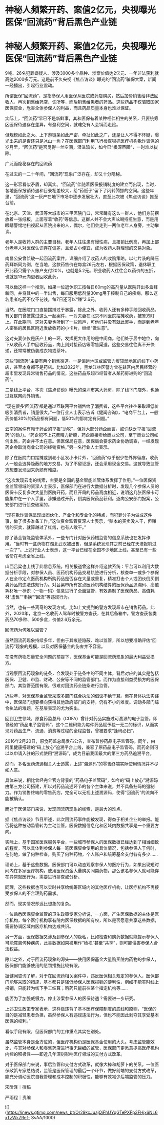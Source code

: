 # 神秘人频繁开药、案值2亿元，央视曝光医保“回流药”背后黑色产业链

# 神秘人频繁开药、案值2亿元，央视曝光医保“回流药”背后黑色产业链

9吨、26名犯罪嫌疑人、涉及3000多个品种、涉案价值达2亿元、一年非法获利就高达2000多万元。这是前不久央视《焦点访谈》曝光的“回流药”骗保大案，新闻一经播出，引起行业震动。

所谓医保“回流药”，是指参保人用医保从医院或药店购买，然后加价销售给非法回收人，再次销售给药店、诊所等，而后销售给患者的药品。这些药品不仅骗取国家医保资金，危害全体参保人的利益，而且药品质量本身也难以保证。

实际上，“回流药”早已不是新鲜事，其和医保有着某种相伴相生的关系，只要统筹区医保待遇存在差异，有盈利空间，就难免有人会铤而走险。

但规模如此之大、上下游链条如此严密、牵扯如此之广，还是让人不得不怀疑，曝光出来的是否还只是冰山一角？在医保部门利用飞行检查狠抓医疗机构欺诈骗保的岁月里，“回流药”是否觅得一丝空间，潜滋暗长，如今已“根深蒂固”，一时难以拔除。

广泛而隐秘存在的回流药

在过去的一二十年间，“回流药”现象广泛存在，却又十分隐秘。

这一形容看似矛盾，却真实。“回流药”伴随着医保报销制度的建立而出现，当时，各地医保报销待遇和目录相差较大，给“药贩子”留下了闪转腾挪的空间。这些年里，“回流药”这一灰产在地下市场中逐步发展壮大，直至此次被《焦点访谈》推至台前。

在北京、天津、武汉等大城市的三甲医院门口，常常蹲有这么一群人，他们身前摆放着一张纸板，上面写着“收药”等信息。这群人并不会大声吆喝招揽生意，而是用眼睛警惕地扫视起从医院出来的人，偶尔，他们会走到一两位老年人身旁，主动攀谈。

老年人是收药人群的主要目标，老年人往往患有慢性病，且报销比例高，再加上部分老年人对医保认识存在偏差，且爱占小便宜，成为收药人群理想的交易对象。

南昌公安曾侦破一起回流药案件，详细介绍了收药人的收购策略。以七片装的降压药拜新同为例，在当地，这款药售价在每盒26元左右，根据医保政策，退休职工开此药只需个人账户支付20%，也就是5.2元。职业收药人往往会以药价的五折，也就是13元向患者回收此药。

可以做这样一个推测，如果一位退休职工按每日60mg的高剂量从医院开出多盒拜新同，并将其中的一半出售，每日服用低剂量30mg用于控制自己的疾病，那么这名患者吃药不仅不花钱，每7日还可以“赚”2.6元。

当然，在医院门口直接摆摊过于暴露，除此之外，收药人还有多种手段回收药品。有关部门曾披露过这么一起案件，一对夫妻在北京不同医院摆摊收药，被警方盯上。在此期间，这对夫妻也听到了一些风声，可他们并没有就此罢手，而是到老年人密集的居民区附近发放收药的小卡片，继续“做生意”。

这对夫妻仅仅是灰产上的一环，发挥更大作用的是中间商。他们处于居中地位，向下从收药人手中回收药品，向上则对接药店等零售渠道。这些交易往往离不开快递，还常常被伪装成衣物或茶叶。

这些“回流药”主要有两个销售渠道。一是偏远地区或监管力度较弱地区的线下小药店，甚至本身都不是药店。比如2022年，黑龙江林区警方曾在辖区内居民经营的超市里发现异常销售药品的情况，这些药品系超市经营者从某药房进购的“回流药”。

二是线上平台，本次《焦点访谈》曝光的深圳市某大药房，除了线下门店外，也通过互联网向外销售。

“现在很多‘回流药’都是通过互联网平台销售给了消费者，这些平台往往采取超低价吸引消费者，销量很大。”一位行业人士表示告诉《健闻咨询》，“电商平台上，一般药价低30%的药品都有问题，低50%的那肯定有问题。”

云南的案件有赖于药企的举报“助攻”，但对大部分药企而言，或许缺乏举报“回流药”的动力。“药企犯不上花费精力折腾，药企直接卖给商业公司，至于商业公司如何出售，药企并不太在意。但医保局在意，医保局会要求药企协助调查，一经发现药企会取消商业公司的经销资格。”另一名行业人士表示。

除了在医院门口摆摊或到老小区发小卡片外，“回流药”似乎很少在外界留痕，收药人一般会选择隐蔽的地方交易，为了不留证据，还会采用现金交易。这就导致监管方想要发现回来药颇有难度。

“这次发现云南的线索，主要是全国的基金智能监管体系发挥了作用。”一位医保资金监管领域的资深人士表示，医保部门在进行大数据分析时，发现几个参保人员的医保卡反复多次大量到医院开药，而且开局的药品高度相近，说明这几张医保卡可能集中在一个人手里，涉嫌通过开药，倒卖医保药品获利。逐向公安部门报案，公安部门进行侦查破案的。

“现在欺诈骗保呈现出团伙化、产业化和专业化的特点，而犯罪分子为做成这件事，做了很多准备工作。”这位资金监管资深人士表示，“赔本的买卖没人干，但赚钱的买卖，就算越过了红线，也有人敢干。”

除了基金智能监管体系外，一些专门针对医保药械监管的信息系统也在发挥作用。“当时有一盒药物在湖北武汉被出售，但是系统发现其之前已经在天津报销过一次了”。上述行业人士表示，这一平台已经在全国不少地区上线，甚至已有一些省份在考虑全省上线。

山西吕梁也上线了此信息系统。相关报道曾这样介绍这款系统：平台可以利用大数据分析手段，对参保人员、医药机构药品交易轨迹进行分析，核查单一或多个参保人在全市定点医药机构所购药品是否存在大量或重复，精准打击个人或团伙倒买倒卖药品的违法违规行为。对吕梁市所有定点医药机构结算的医保药品追溯码、高值耗材唯一标识（一物一码）信息进行了全面监管，有效遏制了医保药品、高值耗材“虚售”“串换”“回流”等违规行为。

当然，也有一些离奇的发现方式，比如上文提到的警方发现超市在销售药品。此外，2020年，北京一名收药人驾车时被警方查获，在其后备箱中，警方查获各类药品70多种、500多盒，价值2.6万余元。

回流药为何难以监管？

虽然回流药现象持续多年，但由于其痕迹隐蔽、难以监管，所以想要准确评估“回流药”现象的规模，以及对医保基金的伤害并不容易。

在没有药物质量安全问题的前提下，医保基金可能是回流药现象的最大利益受损方。

当观察回流药现象的链条，会发现处于链条中的不同主体，背后对应的其实是包括医保、卫健、市监、财政、公安等不同的监管部门。而作为直接利益受损方的医保部门，其监管范围有限，很难对回流药全链条进行监管。

近些年，对医保基金监管采取多部门综合执法的倡议不绝于耳。但在具体执法实践中，医保部门想要横向获得其他政府部门的支持，仍有不小的难度。调动多部门综合执法的难题，在基层表现的尤为突出。

回到卫生领域，原食药监总局（CDFA）曾针对药品实施过可溯源的电子监管，即曾经的“药品电子监管码”。这个二维码能为每件药品赋予独一无二的标识，从而实现对药品生产、流通、消费等过程的全程监督，曾被要求“逢码必扫”。

2016年2月20日，原食药监总局发布公告，宣布暂停药品电子监管码。同年，由阿里健康搭建的“码上放心”追溯平台上线，兼容了原药品电子监管码，而药企则可以以申请入驻的形式使用“溯源码”，成为目前我国最大的第三方药品追溯平台。

然而，多名医药流通相关人士透露，上述“溯源码”的零售终端实际使用情况并不尽如人意。

具体来说，相比曾经完全官方背景的“药品电子监管码”，如今的“码上放心”溯源码由第三方公司搭建，所以对药品流通环节的各个主体来说，并不具备扫码的强制力。作为销售终端的零售药店，完全可以无视上述溯源码，使得“回流药”的流向不能被确认。

而对于医保部门来说，发现回流药现象的线索，是最大的难点。

据《焦点访谈》节目所述，此次回流药事件能被发现，得益于相关企业的举报。能否将这种被动监管转为主动监管，医保数据信息化和区域内数据共享是一个重要方向。

实际上，基于国家医保服务平台，一些城市参保人的医保数据已经达到了相当细致的程度，可以具体到参保人每一笔医保资金使用的具体情况，包括参保人于何时，在何地，做了何种检查，购买了何种药物，个人账户和统筹基金支付各有多少……

理论上，基于这些数据，医保部门可以动态观察参保人的医疗行为，如果出现短时间内在多家医疗机构，使用医保资金大量购买同类药物，那么该名参保人就可能存在异常就医行为，需要进行排查或分析。

同理，这些数据也可以实时共享给统筹区域内的其他医疗机构，让医疗机构不再接受参保人的不合理购药需求。

然而，现实情况却远比想象的复杂。

一位熟悉医保资金监管的卫生政策专家分析说，一方面，产生医保数据的主体是医疗机构，每个医疗机构享有院内医保数据的所有权，所以是否愿意共享这些数据，需要协调区域内医疗机构达成共识。

另一方面，医保数据又涉及到参保人的隐私，比如检查和购药数据就能提示参保人可能罹患何种疾病，此类数据如果被用作“检视”甚至“共享”，则可能侵害参保人合法权益。

除此之外，对于回流药现象的源头——使用医保基金大量购买院内药物的参保人，医保部门能够使用的惩罚措施比较有限。

据健闻咨询了解，对于在回流药相关案件中，违反医保相关规定的参保人，医保部门能够采取的措施，基本都只是降低参保人医保报销的便利性，例如不能实时线上报销，只能转为线下手工结算；购药只能前往某个指定机构等……

能否为了加强威慑力，停止涉案参保人的医保待遇？需要进一步研究。

上述卫生政策专家表示，这样做违背了基本医疗保障制度的底线和原则，“医保的目的是减轻患者负担，虽然参保人有违规违法行为，但也不能因此剥夺其享受基本医保的权利。”

看似手段有限，但医保部门的工作重点其实在别处。

虽然监管本身是全方位的，但医疗机构仍是医保基金使用的大头。考虑监管能效比，与其对参保人和零售药店进行事无巨细的监管，医保部门更愿意提高医疗机构内控的积极性——即近几年深刻影响医疗领域的支付方式改革。

对于医保部门来说，事后监管和支付方式改革，就像大棒和胡萝卜的关系。一位医保政策专家总结说，监管是医保管理的最后一个环节，做好前端的支付方式改革，能充分调动医院自我管理和成本控制的积极性，能够有效减少后端监管的压力。

宋昕泽｜撰稿

严雨程｜责编

![](https://inews.gtimg.com/news_bt/Or29kcJuajQiFhUYqGTePXFp3FHjx6NL6xTzWkZRef-
SsAA/1000)

